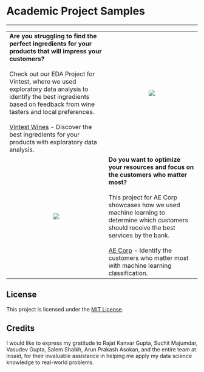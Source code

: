 # Academic Project Samples
---

| | |
|:-- |:-- |
| **Are you struggling to find the perfect ingredients for your products that will impress your customers?** <br><br> Check out our EDA Project for Vintest, where we used exploratory data analysis to identify the best ingredients based on feedback from wine tasters and local preferences. <br><br> [Vintest Wines](https://github.com/Mihir-Ai-lab/Insaid/tree/main/EDA%20Projects/Vintest%20Wines "Vintest Wines") - Discover the best ingredients for your products with exploratory data analysis. | <p align="center"><img src="https://raw.githubusercontent.com/insaid2018/Term-2/master/wine%20gif%20term%201%20%26%20Term%202.gif"></p> | 
| <p align="center"><img src="https://raw.githubusercontent.com/insaid2018/Term-2/master/wine%20gif%20term%201%20%26%20Term%202.gif"></p> | **Do you want to optimize your resources and focus on the customers who matter most?** <br><br> This project for AE Corp showcases how we used machine learning to determine which customers should receive the best services by the bank. <br><br> [AE Corp](https://github.com/Mihir-Ai-lab/Insaid/blob/main/ML%20Projects/AE%20Corp/README.md "AE Corp") - Identify the customers who matter most with machine learning classification. |

## License

This project is licensed under the [MIT License](LICENSE).

## Credits

I would like to express my gratitude to Rajat Kanvar Gupta, Suchit Majumdar, Vasudev Gupta, Salem Shaikh, Arun Prakash Asokan, and the entire team at insaid, for their invaluable assistance in helping me apply my data science knowledge to real-world problems.
